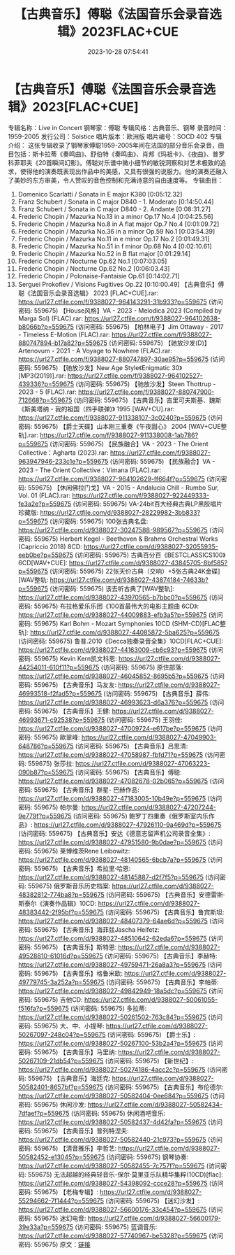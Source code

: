 ﻿---
title: 【古典音乐】傅聪《法国音乐会录音选辑》2023FLAC+CUE
date: 2023-10-28 07:54:41
categories: 古典音乐、新世纪、纯音雅乐
tags: 纯音雅乐
---
# 【古典音乐】傅聪《法国音乐会录音选辑》2023[FLAC+CUE]

专辑名称：Live in Concert
钢琴家：傅聪
专辑风格：古典音乐、钢琴
录音时间：1959-2005
发行公司：Solstice
唱片版本：欧洲版
唱片编号：SOCD 402
专辑介绍：
这张专辑收录了钢琴家傅聪1959-2005年间在法国的部分音乐会录音，曲目包括：斯卡拉蒂《奏鸣曲》、舒伯特《奏鸣曲》、肖邦《玛祖卡》、《夜曲》、普罗科菲耶夫《20首瞬间幻影》。傅聪对乐谱中微小细节的敏锐洞察和对艺术极致的追求，使得他的演奏既表现出作品中的美感，又具有很强的说服力。他的演奏还融入了美妙的东方审美，令人赞叹的音色控制和充满诗意的自由速度等。
专辑曲目：
01. Domenico Scarlatti / Sonata in E major K380 [0:05:12.32]
02. Franz Schubert / Sonata in C major D840 - 1. Moderato
[0:14:50.44]
03. Franz Schubert / Sonata in C major D840 - 2. Andante
[0:08:31.27]
04. Frederic Chopin / Mazurka No.13 in a minor Op.17 No.4
[0:04:25.56]
05. Frederic Chopin / Mazurka No.8 in A flat major Op.7 No.4
[0:01:09.72]
06. Frederic Chopin / Mazurka No.36 in a minor Op.59 No.1
[0:03:54.39]
07. Frederic Chopin / Mazurka No.11 in e minor Op.17 No.2
[0:01:49.31]
08. Frederic Chopin / Mazurka No.51 in f minor Op.68 No.4
[0:02:10.61]
09. Frederic Chopin / Mazurka No.52 in B flat major
[0:01:29.14]
10. Frederic Chopin / Nocturne Op.62 No.1 [0:07:03.05]
11. Frederic Chopin / Nocturne Op.62 No.2 [0:06:03.43]
12. Frederic Chopin / Polonaise-Fantaisie Op.61 [0:14:02.71]
13. Serguei Prokofiev / Visions Fugitives Op.22 [0:10:00.49]
【古典音乐】傅聪《法国音乐会录音选辑》 2023 [FLAC+CUE].rar: https://url27.ctfile.com/f/9388027-964143291-31b933?p=559675
(访问密码: 559675)
【House风格】VA - 2023 - Melodica 2023 (Compiled by Marga Sol)
(FLAC).rar: https://url27.ctfile.com/f/9388027-964102638-b8066b?p=559675
(访问密码: 559675)
【柏林电子】Jim Ottaway - 2017 - Timeless E-Motion (FLAC).rar:
https://url27.ctfile.com/f/9388027-880747894-b17a82?p=559675
(访问密码: 559675)
【驰放沙发(D)】Artenovum - 2021 - A Voyage to Nowhere (FLAC).rar:
https://url27.ctfile.com/f/9388027-880747897-30ae95?p=559675
(访问密码: 559675)
【驰放沙发】New Age Style《Enigmatic 30》[MP3(2019)].rar: https://url27.ctfile.com/f/9388027-964102527-439336?p=559675
(访问密码: 559675)
【驰放沙发】Steen Thottrup - 2023 - 5 (FLAC).rar: https://url27.ctfile.com/f/9388027-880747900-712668?p=559675
(访问密码: 559675)
【古典音乐】吉里可夫斯基、魏斯《斯美塔纳 - 我的祖国（四手联弹)》 1995 [WAV+CU].rar: https://url27.ctfile.com/f/9388027-911338107-3c0240?p=559675
(访问密码: 559675)
【爵士天碟】山本刚三重奏《午夜甜心》 2004 [WAV+CUE整轨].rar: https://url27.ctfile.com/f/9388027-911338008-1ab786?p=559675
(访问密码: 559675)
【民族融合】VA - 2023 - The Orient Collective：Agharta (2023).rar:
https://url27.ctfile.com/f/9388027-963947946-233c1e?p=559675
(访问密码: 559675)
【民族融合】VA - 2023 - The Orient Collective：Vimana (FLAC).rar:
https://url27.ctfile.com/f/9388027-964102629-ff664f?p=559675
(访问密码: 559675)
【休闲佛拉门戈】VA - 2015 - Andalucia Chill - Rumbo Sur, Vol. 01
(FLAC).rar: https://url27.ctfile.com/f/9388027-922449333-fe3a2e?p=559675
(访问密码: 559675)
VA-24bit百大经典古典LP黑胶唱片珍藏版: https://url27.ctfile.com/d/9388027-28229982-3bb833?p=559675
(访问密码: 559675)
100张古典名盘: https://url27.ctfile.com/d/9388027-30247588-989567?p=559675
(访问密码: 559675)
Herbert Kegel - Beethoven & Brahms Orchestral Works
(Capriccio 2018) 8CD: https://url27.ctfile.com/d/9388027-32055935-eeb0be?p=559675
(访问密码: 559675)
古典百分百《BESTCLASSICS100》6CD[WAV+CUE]: https://url27.ctfile.com/d/9388027-43845705-8bf585?p=559675
(访问密码: 559675)
22张天价古典（交响）+5张古典24K金碟][WAV整轨: https://url27.ctfile.com/d/9388027-43874184-74633b?p=559675
(访问密码: 559675)
该去听古典了[WAV整轨]: https://url27.ctfile.com/d/9388027-43970565-b7bbc0?p=559675
(访问密码: 559675)
布拉格爱乐乐团《100首最伟大的电影主题曲 6CD》: https://url27.ctfile.com/d/9388027-44009883-efb3a5?p=559675
(访问密码: 559675)
Karl Bohm - Mozart Symphonies 10CD (SHM-CD)[FLAC整轨]: https://url27.ctfile.com/d/9388027-44085872-5ba625?p=559675
(访问密码: 559675)
鲁普.2010《Decca独奏录音全集》10CD[FLAC+CUE]: https://url27.ctfile.com/d/9388027-44163009-cb6c93?p=559675
(访问密码: 559675)
Kevin Kern凯文科恩: https://url27.ctfile.com/d/9388027-44254011-610f11?p=559675
(访问密码: 559675)
原住部落: https://url27.ctfile.com/d/9388027-46045852-8695b5?p=559675
(访问密码: 559675)
【古典音乐】马友友: https://url27.ctfile.com/d/9388027-46993518-f2fad5?p=559675
(访问密码: 559675)
【古典音乐】薛伟: https://url27.ctfile.com/d/9388027-46993623-d6a376?p=559675
(访问密码: 559675)
【古典音乐】王健: https://url27.ctfile.com/d/9388027-46993671-c92538?p=559675
(访问密码: 559675)
王羽佳: https://url27.ctfile.com/d/9388027-47009724-e617be?p=559675
(访问密码: 559675)
歐翠峰: https://url27.ctfile.com/d/9388027-47049903-648786?p=559675
(访问密码: 559675)
【古典音乐】吕思清: https://url27.ctfile.com/d/9388027-47058987-fbfd71?p=559675
(访问密码: 559675)
张莎拉: https://url27.ctfile.com/d/9388027-47063223-090b87?p=559675
(访问密码: 559675)
【古典音乐】傅聪: https://url27.ctfile.com/d/9388027-47082678-02b065?p=559675
(访问密码: 559675)
【古典音乐】群星- 巴赫作品: https://url27.ctfile.com/d/9388027-47183005-10b49e?p=559675
(访问密码: 559675)
帕尔曼: https://url27.ctfile.com/d/9388027-47207244-9e779f?p=559675
(访问密码: 559675)
鲍罗丁四重奏《俄罗斯室内乐作品》: https://url27.ctfile.com/d/9388027-47926110-9a469d?p=559675
(访问密码: 559675)
【古典音乐】安达《德意志留声机公司录音全集》: https://url27.ctfile.com/d/9388027-47951580-9b0dae?p=559675
(访问密码: 559675)
莱博维茨Rene Leibowitz: https://url27.ctfile.com/d/9388027-48140565-6bcb7a?p=559675
(访问密码: 559675)
【古典音乐】希拉里·哈恩: https://url27.ctfile.com/d/9388027-48145887-d2f7f5?p=559675
(访问密码: 559675)
俄罗斯音乐历史档案: https://url27.ctfile.com/d/9388027-48382812-774ba8?p=559675
(访问密码: 559675)
【古典音乐】安德雷斯·斯泰尔《演奏作品辑》10CD: https://url27.ctfile.com/d/9388027-48383442-2f95bf?p=559675
(访问密码: 559675)
【古典音乐】鲁宾斯坦: https://url27.ctfile.com/d/9388027-48407379-64ae6d?p=559675
(访问密码: 559675)
【古典音乐】海菲兹Jascha Heifetz: https://url27.ctfile.com/d/9388027-48510642-62eda6?p=559675
(访问密码: 559675)
【古典音乐】斯特恩: https://url27.ctfile.com/d/9388027-49528810-61016d?p=559675
(访问密码: 559675)
【古典音乐】李赫特: https://url27.ctfile.com/d/9388027-49759471-26a8a3?p=559675
(访问密码: 559675)
【古典音乐】格鲁米欧: https://url27.ctfile.com/d/9388027-49779745-3a252a?p=559675
(访问密码: 559675)
【古典音乐】李帕蒂: https://url27.ctfile.com/d/9388027-49842949-18a5dc?p=559675
(访问密码: 559675)
吉他CD: https://url27.ctfile.com/d/9388027-50061055-f516fa?p=559675
(访问密码: 559675)
多拉蒂: https://url27.ctfile.com/d/9388027-50261502-763c84?p=559675
(访问密码: 559675)
大、中、小提琴: https://url27.ctfile.com/d/9388027-50267097-248c04?p=559675
(访问密码: 559675)
【爵士乐】: https://url27.ctfile.com/d/9388027-50267100-53b2a4?p=559675
(访问密码: 559675)
【古典音乐】马里纳: https://url27.ctfile.com/d/9388027-50267109-21db54?p=559675
(访问密码: 559675)
【新世纪】: https://url27.ctfile.com/d/9388027-50274186-4acc2c?p=559675
(访问密码: 559675)
【古典音乐】海廷克: https://url27.ctfile.com/d/9388027-50582401-8657bf?p=559675
(访问密码: 559675)
【古典音乐】布伦德尔: https://url27.ctfile.com/d/9388027-50582404-0ee684?p=559675
(访问密码: 559675)
休闲沙发: https://url27.ctfile.com/d/9388027-50582434-7dfaef?p=559675
(访问密码: 559675)
休闲酒吧音乐: https://url27.ctfile.com/d/9388027-50582437-4d42fa?p=559675
(访问密码: 559675)
【古典音乐】普列特涅夫: https://url27.ctfile.com/d/9388027-50582440-21c973?p=559675
(访问密码: 559675)
【清音雅乐】李哲艺: https://url27.ctfile.com/d/9388027-50582452-e13045?p=559675
(访问密码: 559675)
钢琴协奏: https://url27.ctfile.com/d/9388027-50582455-7c757f?p=559675
(访问密码: 559675)
无法超越的经典轻音乐-保尔·莫里亚乐队精华集粹(10CD)[flac]: https://url27.ctfile.com/d/9388027-54398092-ccce28?p=559675
(访问密码: 559675)
【老梅专辑】: https://url27.ctfile.com/d/9388027-55294662-7f1444?p=559675
(访问密码: 559675)
【迷幻沙发】: https://url27.ctfile.com/d/9388027-56600176-33c454?p=559675
(访问密码: 559675)
迷幻电音: https://url27.ctfile.com/d/9388027-56600179-39e33a?p=559675
(访问密码: 559675)
蓝调音乐: https://url27.ctfile.com/d/9388027-57740967-be5328?p=559675
(访问密码: 559675)
原文：[链接](https://blog.sina.com.cn/s/blog_1647c7e76010313n8.html)